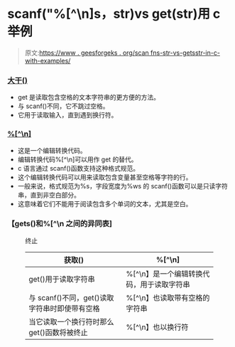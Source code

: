 # scanf("%[^\n]s，str)vs get(str)用 c 举例

> 原文:[https://www . geesforgeks . org/scan fns-str-vs-getsstr-in-c-with-examples/](https://www.geeksforgeeks.org/scanfns-str-vs-getsstr-in-c-with-examples/)

### [<u>大干()</u>](https://www.geeksforgeeks.org/fgets-gets-c-language/)

*   get 是读取包含空格的文本字符串的更方便的方法。
*   与 scanf()不同，它不跳过空格。
*   它用于读取输入，直到遇到换行符。

### <u>%[^\n]</u>

*   这是一个编辑转换代码。
*   编辑转换代码%[^\n]可以用作 get 的替代。
*   c 语言通过 scanf()函数支持这种格式规范。
*   这个编辑转换代码可以用来读取包含变量甚至空格等字符的行。
*   一般来说，格式规范为%s，字段宽度为%ws 的 scanf()函数可以是只读字符串，直到非空白部分。
*   这意味着它们不能用于阅读包含多个单词的文本，尤其是空白。

### 【gets()和%[^\n 之间的异同表]

<figure class="table">终止

| 获取() | %[^\n] |
| --- | --- |
| get()用于读取字符串 | %[^\n】是一个编辑转换代码，用于读取字符串 |
| 与 scanf()不同，get()读取字符串时即使带有空格 | %[^\n】也读取带有空格的字符串 |
| 当它读取一个换行符时那么 get()函数将被终止 | %[^\n】也以换行符 |

</figure>